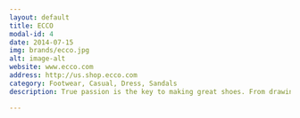```yaml
---
layout: default
title: ECCO
modal-id: 4
date: 2014-07-15
img: brands/ecco.jpg
alt: image-alt
website: www.ecco.com
address: http://us.shop.ecco.com
category: Footwear, Casual, Dress, Sandals
description: True passion is the key to making great shoes. From drawing the first lines of an ECCO shoe to presenting their shoes in stores around the world, ECCO use the same care and attention to detail. For example, unlike most other global shoe brands, ECCO operates their own tanneries and shoe factories. And throughout their history, their philosophy has been to make shoes that are shaped to fit the foot, not the other way around. ECCO strives to deliver the highest quality standards, a great fit and good-looking shoes at a sensible price. We stock several models from ECCO, including casual, dress, and athletic styles.

---
```

